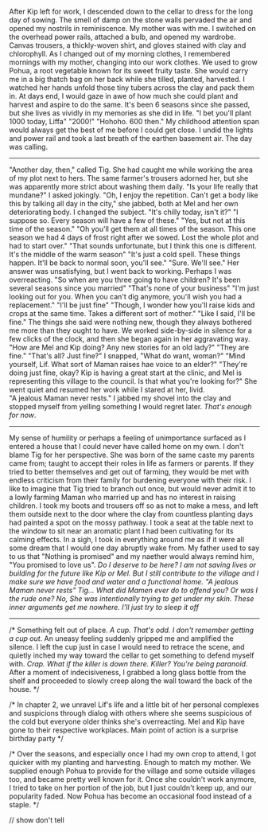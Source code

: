   After Kip left for work, I descended down to the cellar to dress for the long day of sowing. The smell of damp on the stone walls pervaded the air and opened my nostrils in reminiscence. My mother was with me. I switched on the overhead power rails, attached a bulb, and opened my wardrobe. Canvas trousers, a thickly-woven shirt, and gloves stained with clay and chlorophyll. As I changed out of my morning clothes, I remembered mornings with my mother, changing into our work clothes.
  We used to grow Pohua, a root vegetable known for its sweet fruity taste. She would carry me in a big thatch bag on her back while she tilled, planted, harvested. I watched her hands unfold those tiny tubers across the clay and pack them in. At days end, I would gaze in awe of how much she could plant and harvest and aspire to do the same. It's been 6 seasons since she passed, but she lives as vividly in my memories as she did in life.
  "I bet you'll plant 1000 today, Liffa"
  "2000!"
  "Hohoho. 600 then."
  My childhood attention span would always get the best of me before I could get close. I undid the lights and power rail and took a last breath of the earthen basement air. The day was calling.


-------


  "Another day, then," called Tig. She had caught me while working the area of my plot next to hers. The same farmer's trousers adorned her, but she was apparently more strict about washing them daily.
  "Is your life really that mundane?" I asked jokingly.
  "Oh, I enjoy the repetition. Can't get a body like this by talking all day in the city," she jabbed, both at Mel and her own deteriorating body. I changed the subject.
  "It's chilly today, isn't it?"
  "I suppose so. Every season will have a few of these."
  "Yes, but not at this time of the season."
  "Oh you'll get them at all times of the season. This one season we had 4 days of frost right after we sowed. Lost the whole plot and had to start over."
  "That sounds unfortunate, but I think this one is different. It's the middle of the warm season"
  "It's just a cold spell. These things happen. It'll be back to normal soon, you'll see."
  "Sure. We'll see."
  Her answer was unsatisfying, but I went back to working. Perhaps I was overreacting.
  "So when are you three going to have children? It's been several seasons since you married"
  "That's none of your business"
  "I'm just looking out for you. When you can't dig anymore, you'll wish you had a replacement."
  "I'll be just fine"
  "Though, I wonder how you'll raise kids and crops at the same time. Takes a different sort of mother."
  "Like I said, I'll be fine." The things she said were nothing new, though they always bothered me more than they ought to have.
  We worked side-by-side in silence for a few clicks of the clock, and then she began again in her aggravating way.
  "How are Mel and Kip doing? Any new stories for an old lady?"
  "They are fine."
  "That's all? Just fine?"
  I snapped, "What do want, woman?"
  "Mind yourself, Lif. What sort of Maman raises hae voice to an elder?"
  "They're doing just fine, okay? Kip is having a great start at the clinic, and Mel is representing this village to the council. Is that what you're looking for?"
  She went quiet and resumed her work while I stared at her, livid.  
  "A jealous Maman never rests."
  I jabbed my shovel into the clay and stopped myself from yelling something I would regret later. *That's enough for now*.


-------


  My sense of humility or perhaps a feeling of unimportance surfaced as I entered a house that I could never have called home on my own. I don't blame Tig for her perspective. She was born of the same caste my parents came from; taught to accept their roles in life as farmers or parents. If they tried to better themselves and get out of farming, they would be met with endless criticism from their family for burdening everyone with their risk. I like to imagine that Tig tried to branch out once, but would never admit it to a lowly farming Maman who married up and has no interest in raising children.
  I took my boots and trousers off so as not to make a mess, and left them outside next to the door where the clay from countless planting days had painted a spot on the mossy pathway. I took a seat at the table next to the window to sit near an aromatic plant I had been cultivating for its calming effects. In a sigh, I took in everything around me as if it were all some dream that I would one day abruptly wake from. My father used to say to us that "Nothing is promised" and my naether would always remind him, "You promised to love us".
  *Do I deserve to be here? I am not saving lives or building for the future like Kip or Mel. But I still contribute to the village and I make sure we have food and water and a functional home.*
  *"A jealous Maman never rests"*
  *Tig... What did Mamen ever do to offend you?*
  *Or was I the rude one? No, She was intentionally trying to get under my skin.*
  *These inner arguments get me nowhere. I'll just try to sleep it off*


-------






  /*
  Something felt out of place. *A cup. That's odd. I don't remember getting a cup out*. An uneasy feeling suddenly gripped me and amplified the silence. I left the cup just in case I would need to retrace the scene, and quietly inched my way toward the cellar to get something to defend myself with. *Crap. What if the killer is down there. Killer? You're being paranoid*. After a moment of indecisiveness, I grabbed a long glass bottle from the shelf and proceeded to slowly creep along the wall toward the back of the house.
  */

  /*
  In chapter 2, we unravel Lif's life and a little bit of her personal
  complexes and suspicions through dialog with others where she seems suspicious
  of the cold but everyone older thinks she's overreacting.
  Mel and Kip have gone to their respective workplaces.
  Main point of action is a surprise birthday party
  */

  /*
  Over the seasons, and especially once I had my own crop to attend, I got quicker with my planting and harvesting. Enough to match my mother. We supplied enough Pohua to provide for the village and some outside villages too, and became pretty well known for it. Once she couldn't work anymore, I tried to take on her portion of the job, but I just couldn't keep up, and our popularity faded. Now Pohua has become an occasional food instead of a staple.
  */

  // show don't tell
